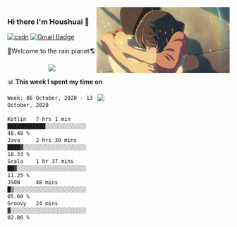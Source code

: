 <img  align='right' height="150" src="https://github.com/LikeRainDay/LikeRainDay/blob/master/pic/img_rain_1.gif?raw=true">



### Hi there I'm Houshuai :lemon:

[![csdn](https://img.shields.io/badge/-csdn-c14438?style=flat-square&logo=c&logoColor=white)](https://blog.csdn.net/qq_15807167)
[![Gmail Badge](https://img.shields.io/badge/-gmail-c14438?style=flat-square&logo=Gmail&logoColor=white&link=mailto:houshuai0816@gmail.com)](mailto:houshuai0816@gmail.com)

🚀Welcome to the rain planet🌎

<center>
<img align='center'  src="https://source.unsplash.com/random/1200x600">
</center>

📊 **This week I spent my time on**

<img align='right'   width="300" src="https://github-readme-stats.vercel.app/api?username=LikeRainDay&show_icons=true&title_color=fff&icon_color=79ff97&text_color=9f9f9f&bg_color=151515">

<!--START_SECTION:waka-->
```text
Week: 06 October, 2020 - 13 October, 2020

Kotlin   7 hrs 1 min     ████████████░░░░░░░░░░░░░   48.48 % 
Java     2 hrs 39 mins   ████▓░░░░░░░░░░░░░░░░░░░░   18.33 % 
Scala    1 hr 37 mins    ██▓░░░░░░░░░░░░░░░░░░░░░░   11.25 % 
JSON     48 mins         █▒░░░░░░░░░░░░░░░░░░░░░░░   05.60 % 
Groovy   24 mins         ▓░░░░░░░░░░░░░░░░░░░░░░░░   02.86 % 
```
<!--END_SECTION:waka-->
